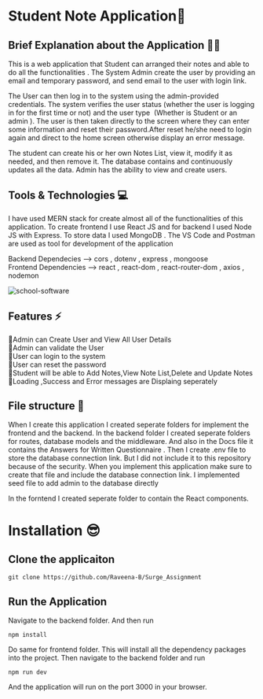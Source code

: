 # Student Note Application🧑



## Brief Explanation about the Application ✍🏻

This is a web application that Student can arranged their notes and able to do all the functionalities . The System Admin create the user by providing an email and temporary password, and send email to the user with login link.

The User can then log in to the system using the admin-provided credentials. The system verifies the user status (whether the user is logging in for the first time or not) and the user type  (Whether is Student or an admin ). The user is then taken directly to the screen where they can enter some information and reset their password.After reset he/she need to login again and direct to the home screen otherwise display an error message. 

The student can create his or her own Notes List, view it, modify it as needed, and then remove it. The database contains and continuously updates all the data. Admin has the ability to view and create users.


## Tools & Technologies 💻

I have used MERN stack for create almost all of the functionalities of this application. To create frontend I use React JS and for backend I used Node JS with Express. To store data I used MongoDB . The VS Code and Postman  are used as tool for development of the application

Backend Dependecies    --> cors , dotenv , express , mongoose <br>
Frontend Dependencies  -->  react ,  react-dom , react-router-dom , axios , nodemon 



![school-software](https://user-images.githubusercontent.com/86104487/180974820-4a7c444d-ce73-4bb2-9ba8-6a89ea8517d1.png)



## Features ⚡️

📌Admin can Create User and View All User Details<br>
📌Admin can validate the User <br>
📌User can login to the system<br>
📌User can reset the password <br>
📌Student will be able to Add Notes,View Note List,Delete and Update Notes<br>
📌Loading ,Success and Error messages are Displaing seperately

## File structure 🧾

When I create this application I created seperate folders for implement the frontend and the backend. In the backend folder I created seperate folders for routes, database models and the middleware. And also in the Docs file it contains the Answers for Written Questionnaire . Then I create .env file to store the database connection link. But I did not include it to this repository because of the security. When you implement this application make sure to create that file and include the database connection link. I implemented seed file to add admin to the database directly

In the forntend I created seperate folder to contain the React components.

# Installation 😎

## Clone the applicaiton

``` git clone https://github.com/Raveena-B/Surge_Assignment ```

## Run the Application 

Navigate to the backend folder. And then run

```npm install```

Do same for frontend folder. This will install all the dependency packages into the project. Then navigate to the backend folder and run

```npm run dev```

And the application will run on the port 3000 in your browser.
